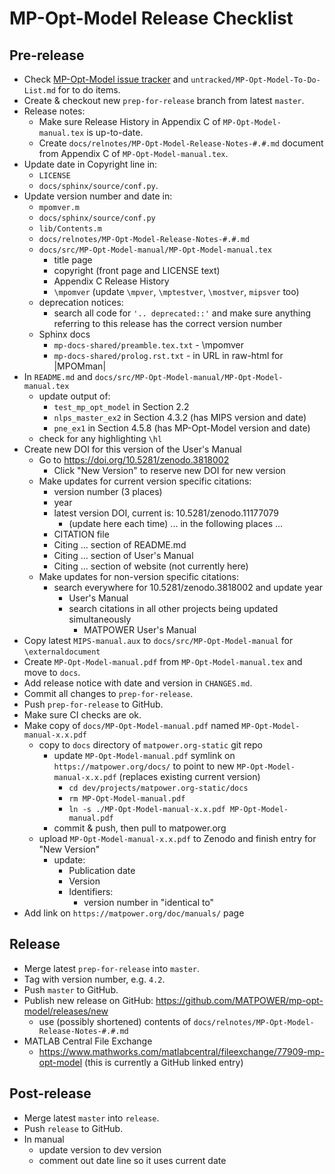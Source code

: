 MP-Opt-Model Release Checklist
==============================


Pre-release
-----------
- Check [MP-Opt-Model issue tracker](https://github.com/MATPOWER/mp-opt-model/issues)
  and `untracked/MP-Opt-Model-To-Do-List.md` for to do items.
- Create & checkout new `prep-for-release` branch from latest `master`.
- Release notes:
  - Make sure Release History in Appendix C of `MP-Opt-Model-manual.tex` is
    up-to-date.
  - Create `docs/relnotes/MP-Opt-Model-Release-Notes-#.#.md` document from
    Appendix C of `MP-Opt-Model-manual.tex`.
- Update date in Copyright line in:
  - `LICENSE`
  - `docs/sphinx/source/conf.py`.
- Update version number and date in:
  - `mpomver.m`
  - `docs/sphinx/source/conf.py`
  - `lib/Contents.m`
  - `docs/relnotes/MP-Opt-Model-Release-Notes-#.#.md`
  - `docs/src/MP-Opt-Model-manual/MP-Opt-Model-manual.tex`
    - title page
    - copyright (front page and LICENSE text)
    - Appendix C Release History
    - `\mpomver` (update `\mpver`, `\mptestver`, `\mostver`, `mipsver` too)
  - deprecation notices:
    - search all code for `'.. deprecated::'` and make sure anything referring
      to this release has the correct version number
  - Sphinx docs
    - `mp-docs-shared/preamble.tex.txt` - \mpomver
    - `mp-docs-shared/prolog.rst.txt` - in URL in raw-html for |MPOMman|
- In `README.md` and `docs/src/MP-Opt-Model-manual/MP-Opt-Model-manual.tex`
  - update output of:
    - `test_mp_opt_model` in Section 2.2
    - `nlps_master_ex2` in Section 4.3.2 (has MIPS version and date)
    - `pne_ex1` in Section 4.5.8 (has MP-Opt-Model version and date)
  - check for any highlighting `\hl`
- Create new DOI for this version of the User's Manual
  - Go to https://doi.org/10.5281/zenodo.3818002
    - Click "New Version" to reserve new DOI for new version
  - Make updates for current version specific citations:
    - version number (3 places)
    - year
    - latest version DOI, current is: 10.5281/zenodo.11177079
      - (update here each time)
    ... in the following places ...
    - CITATION file
    - Citing ... section of README.md
    - Citing ... section of User's Manual
    - Citing ... section of website (not currently here)
  - Make updates for non-version specific citations:
    - search everywhere for 10.5281/zenodo.3818002 and update year
      - User's Manual
      - search citations in all other projects being updated simultaneously
        - MATPOWER User's Manual
- Copy latest `MIPS-manual.aux` to `docs/src/MP-Opt-Model-manual` for
  `\externaldocument`
- Create `MP-Opt-Model-manual.pdf` from `MP-Opt-Model-manual.tex` and move
  to `docs`.
- Add release notice with date and version in `CHANGES.md`.
- Commit all changes to `prep-for-release`.
- Push `prep-for-release` to GitHub.
- Make sure CI checks are ok.
- Make copy of `docs/MP-Opt-Model-manual.pdf` named `MP-Opt-Model-manual-x.x.pdf`
  - copy to `docs` directory of `matpower.org-static` git repo
    - update `MP-Opt-Model-manual.pdf` symlink on `https://matpower.org/docs/` to point
      to new `MP-Opt-Model-manual-x.x.pdf` (replaces existing current version)
      - `cd dev/projects/matpower.org-static/docs`
      - `rm MP-Opt-Model-manual.pdf`
      - `ln -s ./MP-Opt-Model-manual-x.x.pdf MP-Opt-Model-manual.pdf`
    - commit & push, then pull to matpower.org
  - upload `MP-Opt-Model-manual-x.x.pdf` to Zenodo and finish entry for "New Version"
    - update:
      - Publication date
      - Version
      - Identifiers:
        - version number in "identical to"
- Add link on `https://matpower.org/doc/manuals/` page


Release
-------
- Merge latest `prep-for-release` into `master`.
- Tag with version number, e.g. `4.2`.
- Push `master` to GitHub.
- Publish new release on GitHub: https://github.com/MATPOWER/mp-opt-model/releases/new
  - use (possibly shortened) contents of `docs/relnotes/MP-Opt-Model-Release-Notes-#.#.md`
- MATLAB Central File Exchange
    - https://www.mathworks.com/matlabcentral/fileexchange/77909-mp-opt-model
    (this is currently a GitHub linked entry)


Post-release
------------
- Merge latest `master` into `release`.
- Push `release` to GitHub.
- In manual
  - update version to dev version
  - comment out date line so it uses current date
